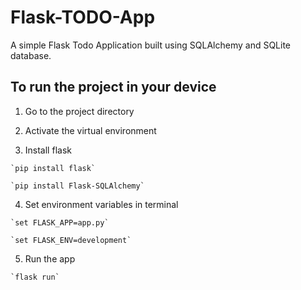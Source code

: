 # Flask-TODO-App
 A simple Flask Todo Application built using SQLAlchemy and SQLite database.
 
 ## To run the project in your device
  1. Go to the project directory
  
  2. Activate the virtual environment
  
  3. Install flask
  
    `pip install flask`
  
    `pip install Flask-SQLAlchemy`
  
  4. Set environment variables in terminal

    `set FLASK_APP=app.py`
  
    `set FLASK_ENV=development`
  
  5. Run the app

    `flask run`
